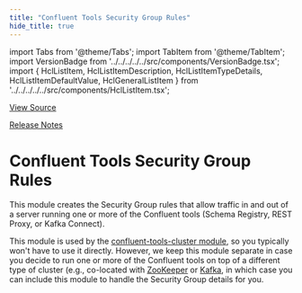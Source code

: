```yaml
---
title: "Confluent Tools Security Group Rules"
hide_title: true
---
```


import Tabs from '@theme/Tabs';
import TabItem from '@theme/TabItem';
import VersionBadge from '../../../../../src/components/VersionBadge.tsx';
import { HclListItem, HclListItemDescription, HclListItemTypeDetails, HclListItemDefaultValue, HclGeneralListItem } from '../../../../../src/components/HclListItem.tsx';

<a href="https://github.com/gruntwork-io/terraform-aws-kafka/tree/master/modules/confluent-tools-security-group-rules" className="link-button" title="View the source code for this module in GitHub.">View Source</a>

<a href="https://github.com/gruntwork-io/terraform-aws-kafka/releases?q=" className="link-button" title="Release notes for only the service catalog versions which impacted this service.">Release Notes</a>

# Confluent Tools Security Group Rules

This module creates the Security Group rules that allow traffic in and out of a server running one or more of the Confluent
tools (Schema Registry, REST Proxy, or Kafka Connect).

This module is used by the [confluent-tools-cluster module](https://github.com/gruntwork-io/terraform-aws-kafka/tree/master/modules/confluent-tools-cluster), so you typically won't
have to use it directly. However, we keep this module separate in case you decide to run one or more of the Confluent
tools on top of a different type of cluster (e.g., co-located with [ZooKeeper](https://github.com/gruntwork-io/terraform-aws-zookeeper)
or [Kafka](https://github.com/gruntwork-io/terraform-aws-kafka/tree/master/modules/kafka-cluster), in which case you can include this module to handle the Security Group details for you.


<!-- ##DOCS-SOURCER-START
{
  "originalSources": [
    "https://github.com/gruntwork-io/terraform-aws-kafka/tree/modules/confluent-tools-security-group-rules/readme.md",
    "https://github.com/gruntwork-io/terraform-aws-kafka/tree/modules/confluent-tools-security-group-rules/variables.tf",
    "https://github.com/gruntwork-io/terraform-aws-kafka/tree/modules/confluent-tools-security-group-rules/outputs.tf"
  ],
  "sourcePlugin": "module-catalog-api",
  "hash": "2ad89977a37cb75ea39384f386b5e0f7"
}
##DOCS-SOURCER-END -->
